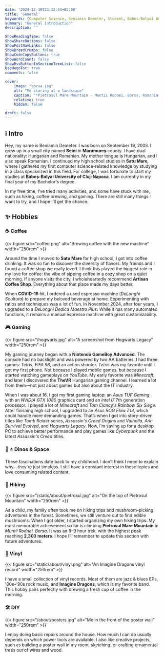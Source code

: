 ```yaml
---
date: '2024-12-19T23:12:44+02:00'
title: 'General'
keywords: [Computer Science, Beniamin Demeter, Student, Babes-Bolyai University]
summary: "General introduction"
description: ""

ShowReadingTime: false
ShowShareButtons: false
ShowPostNavLinks: false
ShowBreadCrumbs: false
ShowCodeCopyButtons: true
ShowWordCount: false
ShowRssButtonInSectionTermList: false
UseHugoToc: true
comments: false

cover:
    image: "borsa.jpg"
    alt: "Me staring at a landscape"
    caption: "*Pietrosul Mare Mountain - Muntii Rodnei, Borsa, Romania*"
    relative: true
    hidden: false

draft: false
---
```


## :information_source: Intro

Hey, my name is Beniamin Demeter. I was born on September 19, 2003. I grew up in a small city named **Seini** in **Maramureș** county. I have dual nationality: Hungarian and Romanian. My mother tongue is Hungarian, and I also speak Romanian. I continued my high school studies in **Satu Mare**, where I gathered my first computer science-related knowledge by studying in a class specialized in this field. For college, I was fortunate to start my studies at **Babeș-Bolyai University of Cluj-Napoca**. I am currently in my final year of my Bachelor's degree.

In my free time, I’ve tried many activities, and some have stuck with me, such as hiking, coffee brewing, and gaming. There are still many things I want to try, and I hope I’ll get the chance.

## :sparkles: Hobbies

### :coffee: Coffee

{{< figure src="coffee.png" alt="Brewing coffee with the new machine" width="250rem" >}}

Around the time I moved to **Satu Mare** for high school, I got into coffee drinking. It was so fun to discover the diversity of flavors. My friends and I found a coffee shop we really loved. I think this played the biggest role in my love for coffee: the vibe of sipping coffee in a cozy shop on a quiet morning. If anyone visits the city, I wholeheartedly recommend **Artisan Coffee Shop**. Everything about that place made my days better.

When **COVID-19** hit, I ordered a used espresso machine (*DeLonghi Scultura*) to prepare my beloved beverage at home. Experimenting with ratios and techniques was a lot of fun. In November 2024, after four years, I upgraded to a *DeLonghi Dedica Maestro Plus*. While it has many automated functions, it remains a manual espresso machine with great customizability.

### :video_game: Gaming

{{< figure src="/hogwarts.jpg" alt="A screenshot from Hogwarts Legacy" width="250rem" >}}

My gaming journey began with a **Nintendo GameBoy Advanced**. The console had no backlight and was powered by two AA batteries. I had three games: *Tetris*, *FIFA 98*, and an action shooter. *Tetris* was my favorite until I got my first phone. Not because I played mobile games, but because I started watching gameplays on *YouTube*. My early favorite was *Minecraft*, and later I discovered the **TheVR** Hungarian gaming channel. I learned a lot from them—not just about games but also about the IT industry.

When I was about 16, I got my first gaming laptop: an *Asus TUF Gaming* with an *NVIDIA GTX 1080* graphics card and an *Intel i7* 7th generation processor. I played a lot of *Minecraft* and *Tom Clancy's Rainbow Six Siege*. After finishing high school, I upgraded to an *Asus ROG Flow Z13*, which could handle more demanding games. That’s when I got into story-driven titles like *Tomb Raider* series, *Assassin's Creed Origins* and *Valhalla*, *Ark: Survival Evolved*, and *Hogwarts Legacy*. Now, I’m saving up for a desktop PC to achieve better performance and play games like *Cyberpunk* and the latest *Assassin's Creed* titles.

### :shell: :star: Dinos & Space

These fascinations date back to my childhood. I don’t think I need to explain why—they're just timeless. I still have a constant interest in these topics and love consuming related content.

### :mount_fuji: Hiking

{{< figure src="/static/about/pietrosul.jpg" alt="On the top of Pietrosul Mountain" width="250rem" >}}

As a child, my family often took me on hiking trips and mushroom-picking adventures in the forest. Sometimes, we still venture out to find edible mushrooms. When I got older, I started organizing my own hiking trips. My most memorable achievement so far is climbing **Pietrosul Mare Mountain** in *Muntii Rodnei, Borsa*. It was an 8–9 hour trek, with the highest peak reaching **2,303 meters**. I hope I’ll remember to update this section with future adventures.

### :musical_note: Vinyl

{{< figure src="static/about/vinyl.png" alt="An Imagine Dragons vinyl record" width="250rem" >}}

I have a small collection of vinyl records. Most of them are jazz & blues EPs, '80s–'90s rock music, and **Imagine Dragons**, which is my favorite band. This hobby pairs perfectly with brewing a fresh cup of coffee in the morning.

### :hammer_and_wrench: DIY

{{< figure src="/about/posters.jpg" alt="Me in the front of the poster wall" width="250rem" >}}

I enjoy doing basic repairs around the house. How much I can do usually depends on which power tools are available. I also like creative projects, such as building a poster wall in my room, sketching, or crafting ornamental trees out of wires and wood.